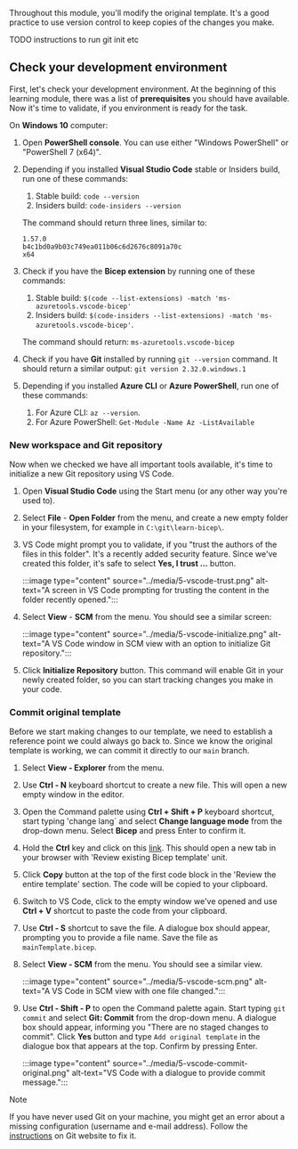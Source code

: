 Throughout this module, you'll modify the original template. It's a good practice to use version control to keep copies of the changes you make.

TODO instructions to run git init etc


## Check your development environment

First, let's check your development environment. At the beginning of this learning module, there was a list of **prerequisites** you should have available. Now it's time to validate, if you environment is ready for the task.

On **Windows 10** computer:

1. Open **PowerShell console**. You can use either "Windows PowerShell" or "PowerShell 7 (x64)".
2. Depending if you installed **Visual Studio Code** stable or Insiders build, run one of these commands:
   1. Stable build: `code --version`
   2. Insiders build: `code-insiders --version`

   The command should return three lines, similar to:

      ```plaintext
      1.57.0
      b4c1bd0a9b03c749ea011b06c6d2676c8091a70c
      x64
      ```

3. Check if you have the **Bicep extension** by running one of these commands:
   1. Stable build: `$(code --list-extensions) -match 'ms-azuretools.vscode-bicep'`
   2. Insiders build: `$(code-insiders --list-extensions) -match 'ms-azuretools.vscode-bicep'`.

   The command should return: `ms-azuretools.vscode-bicep`

4. Check if you have **Git** installed by running `git --version` command. It should return a similar output: `git version 2.32.0.windows.1`
5. Depending if you installed **Azure CLI** or **Azure PowerShell**, run one of these commands:
   1. For Azure CLI: `az --version`.
   2. For Azure PowerShell: `Get-Module -Name Az -ListAvailable`

### New workspace and Git repository

Now when we checked we have all important tools available, it's time to initialize a new Git repository using VS Code.

1. Open **Visual Studio Code** using the Start menu (or any other way you're used to).
2. Select **File** - **Open Folder** from the menu, and create a new empty folder in your filesystem, for example in `C:\git\learn-bicep\`.
3. VS Code might prompt you to validate, if you "trust the authors of the files in this folder". It's a recently added security feature. Since we've created this folder, it's safe to select **Yes, I trust ...** button.

   :::image type="content" source="../media/5-vscode-trust.png" alt-text="A screen in VS Code prompting for trusting the content in the folder recently opened.":::

4. Select **View** - **SCM** from the menu. You should see a similar screen:

   :::image type="content" source="../media/5-vscode-initialize.png" alt-text="A VS Code window in SCM view with an option to initialize Git repository.":::

5. Click **Initialize Repository** button. This command will enable Git in your newly created folder, so you can start tracking changes you make in your code.

### Commit original template

Before we start making changes to our template, we need to establish a reference point we could always go back to. Since we know the original template is working, we can commit it directly to our `main` branch.

1. Select **View - Explorer** from the menu.
2. Use **Ctrl - N** keyboard shortcut to create a new file. This will open a new empty window in the editor.
3. Open the Command palette using **Ctrl + Shift + P** keyboard shortcut, start typing 'change lang` and select **Change language mode** from the drop-down menu. Select **Bicep** and press Enter to confirm it.
4. Hold the **Ctrl** key and click on this [link](/learn/modules/collaborate-infrastructure-code-bicep/2-review-existing-template/). This should open a new tab in your browser with 'Review existing Bicep template' unit.
5. Click **Copy** button at the top of the first code block in the 'Review the entire template' section. The code will be copied to your clipboard.
6. Switch to VS Code, click to the empty window we've opened and use **Ctrl + V** shortcut to paste the code from your clipboard.
7. Use **Ctrl - S** shortcut to save the file. A dialogue box should appear, prompting you to provide a file name. Save the file as `mainTemplate.bicep`.
8. Select **View - SCM** from the menu. You should see a similar view.

   :::image type="content" source="../media/5-vscode-scm.png" alt-text="A VS Code in SCM view with one file changed.":::

9. Use **Ctrl - Shift - P** to open the Command palette again. Start typing `git commit` and select **Git: Commit** from the drop-down menu. A dialogue box should appear, informing you "There are no staged changes to commit". Click **Yes** button and type `Add original template` in the dialogue box that appears at the top. Confirm by pressing Enter.

   :::image type="content" source="../media/5-vscode-commit-original.png" alt-text="VS Code with a dialogue to provide commit message.":::

> [!NOTE]
> If you have never used Git on your machine, you might get an error about a missing configuration (username and e-mail address). Follow the [instructions](https://git-scm.com/docs/git-commit#_commit_information) on Git website to fix it.
